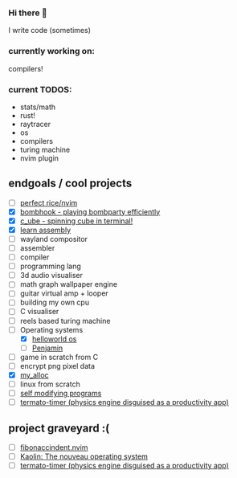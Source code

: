 ### Hi there 👋
I write code (sometimes)

### currently working on:
compilers!

### current TODOS:
- stats/math
- rust!
- raytracer
- os
- compilers
- turing machine
- nvim plugin

## endgoals / cool projects
- [ ] [perfect rice/nvim](https://github.com/suwuako/configs)
- [x] [bombhook - playing bombparty efficiently](https://github.com/suwuako/bombhook)
- [x] [c_ube - spinning cube in terminal!](https://github.com/suwuako/c_ube)
- [x] [learn assembly](https://github.com/suwuako/learn-everything)
- [ ] wayland compositor
- [ ] assembler
- [ ] compiler
- [ ] programming lang
- [ ] 3d audio visualiser
- [ ] math graph wallpaper engine
- [ ] guitar virtual amp + looper
- [ ] building my own cpu
- [ ] C visualiser
- [ ] reels based turing machine
- [ ] Operating systems
    - [x] [helloworld os](https://github.com/suwuako/helloworld.os)
    - [ ] [Penjamin](https://github.com/LeBron-James-Fan-Club/Penjamin)
- [ ] game in scratch from C
- [ ] encrypt png pixel data
- [x] [my_alloc](https://github.com/suwuako/my_alloc)
- [ ] linux from scratch
- [ ] [self modifying programs](https://github.com/suwuako/quine)
- [ ] [termato-timer (physics engine disguised as a productivity app)](https://github.com/suwuako/termato-timer)

## project graveyard :(
- [ ] [fibonaccindent.nvim](https://github.com/suwuako/fibonaccindent.nvim)
- [ ] [Kaolin: The nouveau operating system](https://github.com/nouveaus/kaolin)
- [ ] [termato-timer (physics engine disguised as a productivity app)](https://github.com/suwuako/termato-timer)
